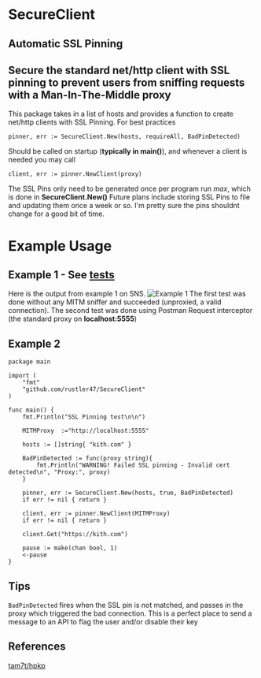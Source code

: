 # SecureClient
 ## Automatic SSL Pinning

 ## Secure the standard net/http client with **SSL pinning** to prevent users from sniffing requests with a **Man-In-The-Middle** proxy
 
This package takes in a list of hosts and provides a function to create net/http clients with SSL Pinning. 
For best practices
```
pinner, err := SecureClient.New(hosts, requireAll, BadPinDetected)
```
Should be called on startup (**typically in main()**), and whenever a client is needed you may call 
```
client, err := pinner.NewClient(proxy)
```
The SSL Pins only need to be generated once per program run _max_, which is done in **SecureClient.New()**
Future plans include storing SSL Pins to file and updating them once a week or so. I'm pretty sure the pins shouldnt change for a good bit of time.
 
 
# Example Usage

## Example 1 - See [tests](https://github.com/rustler47/SecureClient/blob/master/testing/compare/main.go)
Here is the output from example 1 on SNS. 
![Example 1](https://i.gyazo.com/9af7c6873edcacf0ec1be343261cf379.png)
The first test was done without any MITM sniffer and succeeded (unproxied, a valid connection).
The second test was done using Postman Request interceptor (the standard proxy on **localhost:5555**)



## Example 2 
```
package main

import (
	"fmt"
	"github.com/rustler47/SecureClient"
)

func main() {
	fmt.Println("SSL Pinning test\n\n")

	MITMProxy  :="http://localhost:5555"

	hosts := []string{ "kith.com" }

	BadPinDetected := func(proxy string){
		fmt.Println("WARNING! Failed SSL pinning - Invalid cert detected\n", "Proxy:", proxy)
	}
	
	pinner, err := SecureClient.New(hosts, true, BadPinDetected)
	if err != nil { return }

	client, err := pinner.NewClient(MITMProxy)
	if err != nil { return }
	
	client.Get("https://kith.com")
	
	pause := make(chan bool, 1)
	<-pause
}
```

## Tips
```BadPinDetected``` fires when the SSL pin is not matched, and passes in the proxy which triggered the bad connection. This is a perfect place to send a message to an API to flag the user and/or disable their key

## References
[tam7t/hpkp](https://github.com/tam7t/hpkp/)
